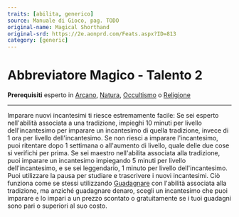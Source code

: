 ```yaml
---
traits: [abilita, generico]
source: Manuale di Gioco, pag. TODO
original-name: Magical Shorthand
original-srd: https://2e.aonprd.com/Feats.aspx?ID=813
category: [generic]
---
```


# Abbreviatore Magico - Talento 2

**Prerequisiti** esperto in [Arcano](/abilita/arcano),
[Natura](/abilita/natura), [Occultismo](/abilita/occultismo) o
[Religione](/abilita/religione)

---

Imparare nuovi incantesimi ti riesce estremamente facile: Se sei esperto
nell'abilità associata a una tradizione, impieghi 10 minuti per livello
dell'incantesimo per imparare un incantesimo di quella tradizione, invece di 1
ora per livello dell'incantesimo. Se non riesci a imparare l'incantesimo, puoi
ritentare dopo 1 settimana o all'aumento di livello, quale delle due cose si
verifichi per prima. Se sei maestro nell'abilita associata alla tradizione, puoi
imparare un incantesimo impiegando 5 minuti per livello dell'incantesimo, e se
sei leggendario, 1 minuto per livello dell'incantesimo. Puoi utilizzare la pausa
per studiare e trascrivere i nuovi incantesimi. Ciò funziona come se stessi
utilizzando [Guadagnare](/abilita/generiche/guadagnare) con l'abilità associata
alla tradizione, ma anziché guadagnare denaro, scegli un incantesimo che puoi
imparare e lo impari a un prezzo scontato o gratuitamente se i tuoi guadagni
sono pari o superiori al suo costo.
